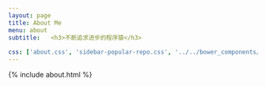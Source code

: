 ```yaml
---
layout: page
title: About Me
menu: about
subtitle:   <h3>不断追求进步的程序猿</h3>
                            
css: ['about.css', 'sidebar-popular-repo.css', '../../bower_components/flag-icon-css/css/flag-icon.min.css']
---
```


{% include about.html %}